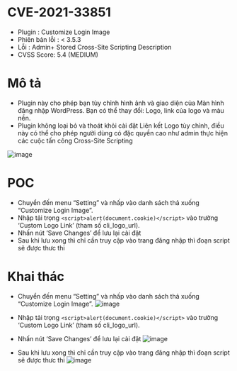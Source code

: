 # CVE-2021-33851

- Plugin : Customize Login Image
- Phiên bản lỗi : < 3.5.3
- Lỗi : Admin+ Stored Cross-Site Scripting Description
- CVSS Score: 5.4 (MEDIUM)

# Mô tả

- Plugin này cho phép bạn tùy chỉnh hình ảnh và giao diện của Màn hình đăng nhập WordPress. Bạn có thể thay đổi: Logo, link của logo và màu nền.
- Plugin không loại bỏ và thoát khỏi cài đặt Liên kết Logo tùy chỉnh, điều này có thể cho phép người dùng có đặc quyền cao như admin thực hiện các cuộc tấn công Cross-Site Scripting

 ![image](https://github.com/Manh130902/wordpress/assets/93723285/c55c92f1-94d9-4b52-a932-312d73e47d87)

# POC

- Chuyển đến menu “Setting” và nhấp vào danh sách thả xuống “Customize Login Image”.
- Nhập tải trọng `<script>alert(document.cookie)</script>` vào trường ‘Custom Logo Link’ (tham số cli_logo_url).
- Nhấn nút ‘Save Changes’ để lưu lại cài đặt
- Sau khi lưu xong thì chỉ cần truy cập vào trang đăng nhập thì đoạn script sẽ được thưc thi

# Khai thác

- Chuyển đến menu “Setting” và nhấp vào danh sách thả xuống “Customize Login Image”.
![image](https://github.com/Manh130902/wordpress/assets/93723285/cc9d87b1-a7aa-49ed-905f-bc8818e213d0)

- Nhập tải trọng `<script>alert(document.cookie)</script>` vào trường ‘Custom Logo Link’ (tham số cli_logo_url).
- Nhấn nút ‘Save Changes’ để lưu lại cài đặt
![image](https://github.com/Manh130902/wordpress/assets/93723285/50224c9f-c9d7-41fd-8bd5-012435029885)

- Sau khi lưu xong thì chỉ cần truy cập vào trang đăng nhập thì đoạn script sẽ được thưc thi
![image](https://github.com/Manh130902/wordpress/assets/93723285/9f78f2f2-04f5-40d1-8e84-063ae9d2a0e4)
